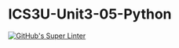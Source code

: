 # ICS3U-Unit3-05-Python

[![GitHub's Super Linter](https://github.com/Aidan-moore/ICS3U-Unit3-05-Python/workflows/GitHub's%20Super%20Linter/badge.svg)](https://github.com/Aidan-moore/ICS3U-Unit3-05-Python/actions)
